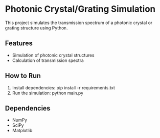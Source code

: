 # Photonic Crystal/Grating Simulation

This project simulates the transmission spectrum of a photonic crystal or grating structure using Python.

## Features
- Simulation of photonic crystal structures
- Calculation of transmission spectra

## How to Run
1. Install dependencies:
pip install -r requirements.txt
2. Run the simulation:
python main.py

## Dependencies
- NumPy
- SciPy
- Matplotlib

